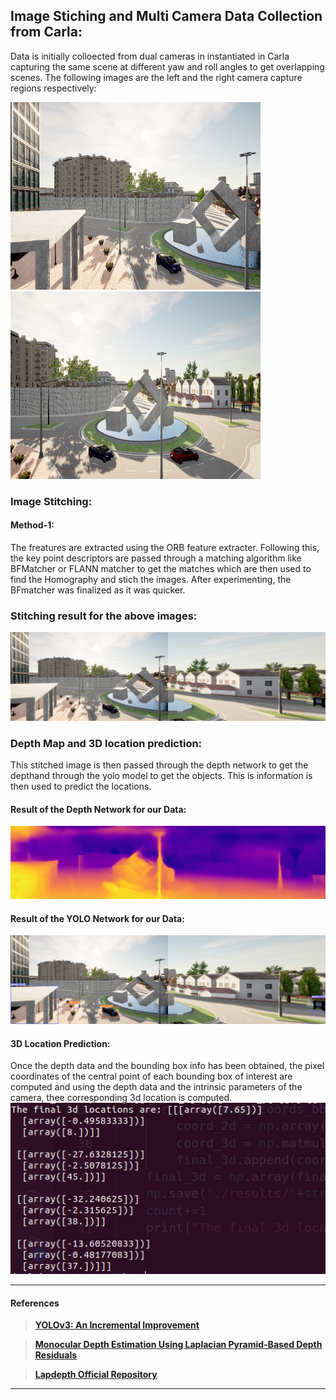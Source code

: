 ## Image Stiching and Multi Camera Data Collection from Carla:

Data is initially colloected from dual cameras in instantiated in Carla capturing the same scene at different yaw and roll angles to get overlapping scenes. The following images are the left and the right camera capture regions respectively:

<!-- ![](assets/cam1_716.png) -->
<img src="assets/cam1_716.png" width="400" height="300">
<img src="assets/cam2_716.png" width="400" height="300">

<!-- ![](assets/cam2_716.png) -->

### Image Stitching:
#### Method-1:
The freatures are extracted using the ORB feature extracter. Following this, the key point descriptors are passed through a matching algorithm like BFMatcher or FLANN matcher to get the matches which are then used to find the Homography and stich the images. After experimenting, the BFmatcher was finalized as it was quicker.

### Stitching result for the above images:
![](assets/out_stiched.jpg)

### Depth Map and 3D location prediction:
This stitched image is then passed through the depth network to get the depthand through the yolo model to get the objects. This is information is then used to predict the locations.

#### Result of the Depth Network for our Data:
![](assets/out_out_stiched_working.jpg)

#### Result of the YOLO Network for our Data:
![](assets/out_stiched_working.jpg)

#### 3D Location Prediction:

Once the depth data and the bounding box info has been obtained, the pixel coordinates of the central point of each bounding box of interest are computed and using the depth data and the intrinsic parameters of the camera, thee corresponding 3d location is computed. 
<br>
![](assets/3d_final_stitched.png)

---

#### References

> [**YOLOv3: An Incremental Improvement**](https://arxiv.org/abs/1804.02767)

> [**Monocular Depth Estimation Using Laplacian Pyramid-Based Depth Residuals**](https://ieeexplore.ieee.org/document/9316778)

> [**Lapdepth Official Repository**](https://github.com/tjqansthd/LapDepth-release)

---
